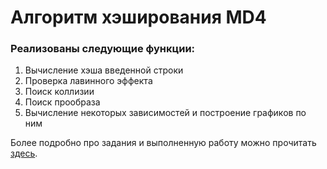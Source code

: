 # Алгоритм хэширования MD4
### Реализованы следующие функции:
1. Вычисление хэша введенной строки
2. Проверка лавинного эффекта 
3. Поиск коллизии
4. Поиск прообраза
5. Вычисление некоторых зависимостей и построение графиков по ним

Более подробно про задания и выполненную работу можно прочитать [здесь](https://disk.yandex.ru/d/jNeNFw3PhDFIIw).
